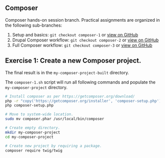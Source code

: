 ## Composer
Composer hands-on session branch. Practical assignments are organized in the following sub-branches:

1. Setup and basics: `git checkout composer-1` or [view on GitHub](https://github.com/nuvoleweb/training/tree/composer-1)
2. Drupal Composer workflow: `git checkout composer-2` or [view on GitHub](https://github.com/nuvoleweb/training/tree/composer-2)
3. Full Composer workflow: `git checkout composer-3` or [view on GitHub](https://github.com/nuvoleweb/training/tree/composer-3)

## Exercise 1: Create a new Composer project.

The final result is in the `my-composer-project-built` directory.

The `composer-1.sh` script will run all following commands and populate the `my-composer-project` directory.

```bash
# Install composer as per https://getcomposer.org/download/
php -r "copy('https://getcomposer.org/installer', 'composer-setup.php');"
php composer-setup.php

# Move to system-wide location.
sudo mv composer.phar /usr/local/bin/composer

# Create empty directory.
mkdir my-composer-project
cd my-composer-project

# Create new project by requiring a package.
composer require twig/twig
```


